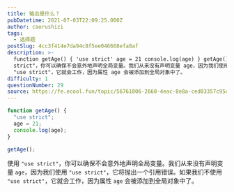```yaml
---
title: 输出是什么？
pubDatetime: 2021-07-03T22:09:25.000Z
author: caorushizi
tags:
  - 选择题
postSlug: 4cc3f414e7da94c8f5ee046668efa8af
description: >-
  function getAge() { 'use strict' age = 21 console.log(age) } getAge() 使用 "use
  strict"，你可以确保不会意外地声明全局变量。我们从来没有声明变量 age，因为我们使用 "use strict"，它将抛出一个引用错误。如果我们不使用
  "use strict"，它就会工作，因为属性 age 会被添加到全局对象中了。
difficulty: 1
questionNumber: 29
source: https://fe.ecool.fun/topic/56761806-2660-4eac-8e8a-ced03357c95d
---
```


```javascript
function getAge() {
  "use strict";
  age = 21;
  console.log(age);
}

getAge();
```

使用 `"use strict"`，你可以确保不会意外地声明全局变量。我们从来没有声明变量 `age`，因为我们使用 `"use strict"`，它将抛出一个引用错误。如果我们不使用 `"use strict"`，它就会工作，因为属性 `age` 会被添加到全局对象中了。
